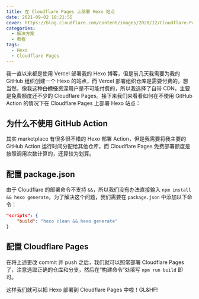 ```yaml
---
title: 在 Cloudflare Pages 上部署 Hexo 站点
date: 2021-09-02 18:21:55
cover: https://blog.cloudflare.com/content/images/2020/12/Cloudflare-Pages.png
categories:
  - 解决方案
  - 教程
tags:
  - Hexo
  - Cloudflare Pages
---
```


我一直以来都是使用 Vercel 部署我的 Hexo 博客，但是前几天我需要为我的 GitHub 组织创建一个 Hexo 的站点，而 Vercel 部署组织仓库是需要付费的。想当然，像我这种~~白嫖怪~~资深用户是不可能付费的，所以我选择了自带 CDN，主要是免费额度还不少的 Cloudflare Pages。接下来我们来看看如何在不使用 GitHub Action 的情况下在 Cloudflare Pages 上部署 Hexo 站点：

## 为什么不使用 GitHub Action

其实 marketplace 有很多很不错的 Hexo 部署 Action，但是我需要将我主要的 GitHub Action 运行时间分配给其他仓库，而 Cloudflare Pages 免费部署额度是按照调用次数计算的，还算较为划算。

## 配置 package.json

由于 Cloudflare 的部署命令不支持 `&&`，所以我们没有办法直接输入 `npm install && hexo generate`，为了解决这个问题，我们需要在 `package.json` 中添加以下命令：

``` json
"scripts": {
    "build": "hexo clean && hexo generate"
}
```

## 配置 Cloudflare Pages

在将上述更改 commit 并 push 之后，我们就可以照常部署 Cloudflare Pages 了，注意选取正确的仓库和分支，然后在“构建命令”处填写 `npm run build` 即可。

这样我们就可以把 Hexo 部署到 Cloudflare Pages 中啦！GL&HF!
